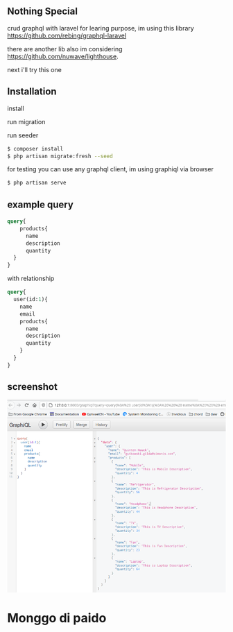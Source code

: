 ## Nothing Special
crud graphql with laravel for learing purpose, im using this library 
<a href="https://github.com/rebing/graphql-laravel" target="_blank">https://github.com/rebing/graphql-laravel</a>

there are another lib also im considering  <a href="https://github.com/nuwave/lighthouse" target="_blank">https://github.com/nuwave/lighthouse</a>.

next i'll try this one

## Installation
install

run migration

run seeder
```bash
$ composer install
$ php artisan migrate:fresh --seed
```
for testing you can use any graphql client, im using graphiql via browser
```bash
$ php artisan serve
```
## example query
```graphql
query{
    products{
      name
      description
      quantity
  }
}
```
with relationship
```graphql
query{
  user(id:1){
    name
    email
    products{
      name
      description
      quantity
    }
  }
}
```
## screenshot

<a href="#" target="_blank"><img src="https://raw.githubusercontent.com/lordhasyim/graphql-laravel/master/screenshot/sc1.png"></a>

# Monggo di paido
